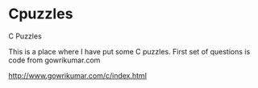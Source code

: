 Cpuzzles
========

C Puzzles


This is a place where I have put some C puzzles. First set of questions is code from gowrikumar.com

http://www.gowrikumar.com/c/index.html


